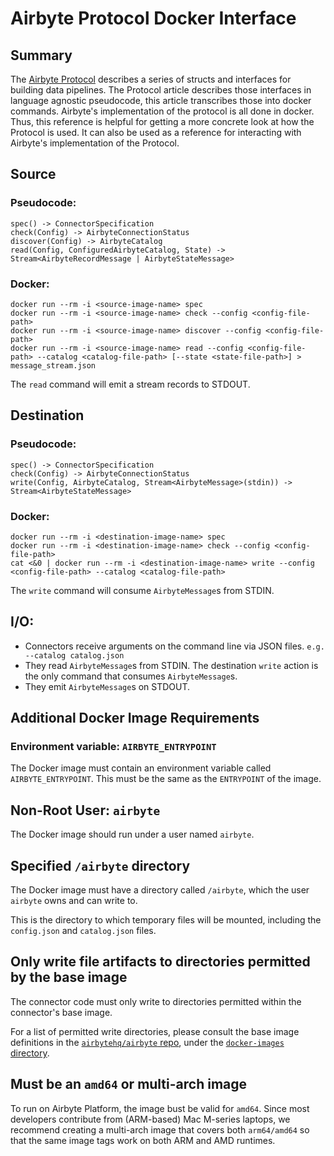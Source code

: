 # Airbyte Protocol Docker Interface

## Summary

The [Airbyte Protocol](airbyte-protocol.md) describes a series of structs and interfaces for building data pipelines. The Protocol article describes those interfaces in language agnostic pseudocode, this article transcribes those into docker commands. Airbyte's implementation of the protocol is all done in docker. Thus, this reference is helpful for getting a more concrete look at how the Protocol is used. It can also be used as a reference for interacting with Airbyte's implementation of the Protocol.

## Source

### Pseudocode:

```
spec() -> ConnectorSpecification
check(Config) -> AirbyteConnectionStatus
discover(Config) -> AirbyteCatalog
read(Config, ConfiguredAirbyteCatalog, State) -> Stream<AirbyteRecordMessage | AirbyteStateMessage>
```

### Docker:

```shell
docker run --rm -i <source-image-name> spec
docker run --rm -i <source-image-name> check --config <config-file-path>
docker run --rm -i <source-image-name> discover --config <config-file-path>
docker run --rm -i <source-image-name> read --config <config-file-path> --catalog <catalog-file-path> [--state <state-file-path>] > message_stream.json
```

The `read` command will emit a stream records to STDOUT.

## Destination

### Pseudocode:

```
spec() -> ConnectorSpecification
check(Config) -> AirbyteConnectionStatus
write(Config, AirbyteCatalog, Stream<AirbyteMessage>(stdin)) -> Stream<AirbyteStateMessage>
```

### Docker:

```shell
docker run --rm -i <destination-image-name> spec
docker run --rm -i <destination-image-name> check --config <config-file-path>
cat <&0 | docker run --rm -i <destination-image-name> write --config <config-file-path> --catalog <catalog-file-path>
```

The `write` command will consume `AirbyteMessage`s from STDIN.

## I/O:

- Connectors receive arguments on the command line via JSON files. `e.g. --catalog catalog.json`
- They read `AirbyteMessage`s from STDIN. The destination `write` action is the only command that consumes `AirbyteMessage`s.
- They emit `AirbyteMessage`s on STDOUT.

## Additional Docker Image Requirements

### Environment variable: `AIRBYTE_ENTRYPOINT` 

The Docker image must contain an environment variable called `AIRBYTE_ENTRYPOINT`. This must be the same as the `ENTRYPOINT` of the image.

## Non-Root User: `airbyte`

The Docker image should run under a user named `airbyte`.

## Specified `/airbyte` directory

The Docker image must have a directory called `/airbyte`, which the user `airbyte` owns and can write to.

This is the directory to which temporary files will be mounted, including the `config.json` and `catalog.json` files.

## Only write file artifacts to directories permitted by the base image

The connector code must only write to directories permitted within the connector's base image.

For a list of permitted write directories, please consult the base image definitions in the [`airbytehq/airbyte` repo](https://github.com/airbytehq/airbyte), under the [`docker-images` directory](https://github.com/airbytehq/airbyte/tree/master/docker-images).

## Must be an `amd64` or multi-arch image

To run on Airbyte Platform, the image bust be valid for `amd64`. Since most developers contribute from (ARM-based) Mac M-series laptops, we recommend creating a multi-arch image that covers both `arm64/amd64` so that the same image tags work on both ARM and AMD runtimes.
